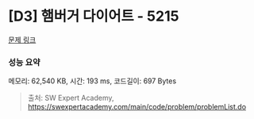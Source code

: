 # [D3] 햄버거 다이어트 - 5215 

[문제 링크](https://swexpertacademy.com/main/code/problem/problemDetail.do?contestProbId=AWT-lPB6dHUDFAVT) 

### 성능 요약

메모리: 62,540 KB, 시간: 193 ms, 코드길이: 697 Bytes



> 출처: SW Expert Academy, https://swexpertacademy.com/main/code/problem/problemList.do